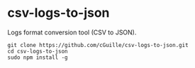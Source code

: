 csv-logs-to-json
================

Logs format conversion tool (CSV to JSON).

    git clone https://github.com/cGuille/csv-logs-to-json.git
    cd csv-logs-to-json
    sudo npm install -g

